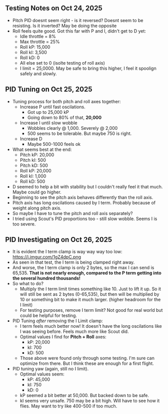 ## Testing Notes on Oct 24, 2025
- Pitch PID doesnt seem right - is it reversed? Doesnt seem to be resisting. Is it inverted? May be doing the opposite
- Roll feels quite good. Got this far with P and I, didn't get to D yet:
    - Idle throttle = 8%
    - Max throttle = 25%
    - Roll kP: 15,000
    - Roll kI: 3,500
    - Roll kD: 0
    - All else set to 0 (isolte testing of roll axis)
    - I limit = 25,0000. May be safe to bring this higher, I feel it spoolign safely and slowly.

## PID Tuning on Oct 25, 2025
- Tuning process for both pitch and roll axes together:
    - Increase P until fast oscilations.
        - Got up to 25,000 kP
        - Going down to 80% of that, **20,000**
    - Increase I until slow wobble
        - Wobbles clearly @ 1,000. Severely @ 2,000
        - 500 seems to be tolerable. But maybe 750 is right.
    - Increase D
        - Maybe 500-1000 feels ok
- What seems best at the end:
    - Pitch kP: 20,000
    - Pitch kI: 500
    - Pitch kD: 500
    - Roll kP: 20,000
    - Roll kI: 1,000
    - Roll kD: 500
- D seemed to help a bit with stability but I couldn't really feel it that much. Maybe could go higher.
- Beginning to see the pitch axis behaves differently than the roll axis.
- Pitch axis has long oscilations caused by I term. Probably because of weight along pitch axis.
- So maybe I have to tune the pitch and roll axis separately?
- I tried using Scout's PID proportions too - still slow wobble. Seems I is too severe.

## PID Investigating on Oct 26, 2025
- It is evident the I term clamp is way way way too low: https://i.imgur.com/1gZ4dpC.png
- As seen in that test, the I term is being clamped right away.
- And worse, the I term clamp is only 2 bytes, so the max I can send is 65,535. **That is not nearly enough, compared to the P term getting into the several hundred thousands!**
- So what to do?
    - Multiply the I term limit times something like 10. Just to lift it up. So it will still be sent as 2 bytes (0-65,535), but then will be multiplied by 10 or something bit to make it much larger. (higher headroom for the I limit)
    - For testing purposes, remove I term limit? Not good for real world but could be helpful for testing.
- PID Tuning *after* removing the I Limit clamp:
    - I term feels much better now! It doesn't have the long oscilations like I was seeing before. Feels much more like Scout did.
    - Optimal values I find for **Pitch + Roll** axes:
        - kP: 20,000
        - kI: 700
        - kD: 500
    - Those above were found only through some testing. I'm sure can optimize from there. But I think these are enough for a first flight.
- PID tuning yaw (again, still no I limit). 
    - Optimal values seem:
        - kP: 45,000
        - kI: 750
        - kD: 0
    - kP seemed a bit better at 50,000. But backed down to be safe.
    - kI seems very unsafe. 750 may be a bit high. Will have to see how it flies. May want to try like 400-500 if too much.